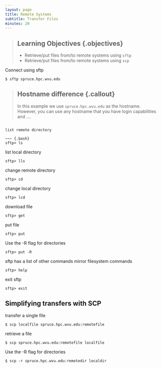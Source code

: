 ```yaml
---
layout: page
title: Remote Systems
subtitle: Transfer Files
minutes: 20
---
```


> ## Learning Objectives {.objectives}
>
> * Retrieve/put files from/to remote systems using <code>sftp</code>
> * Retrieve/put files from/to remote systems using <code>scp</code>

Connect using sftp

~~~ {.bash}
$ sftp spruce.hpc.wvu.edu
~~~

> ## Hostname difference {.callout}
>
> In this example we use `spruce.hpc.wvu.edu` as the hostname.  However, you 
> can use any hostname that you have login capabilities and ....
~~~

list remote directory

~~~ {.bash}
sftp> ls
~~~ 

list local directory

~~~ {.bash}
sftp> lls
~~~

change remote directory

~~~ {.bash}
sftp> cd
~~~ 

change local directory

~~~ {.bash}
sftp> lcd
~~~

download file

~~~ {.bash}
sftp> get
~~~

put file 

~~~ {.bash}
sftp> put
~~~

Use the -R flag for directories

~~~ {.bash}
sftp> put -R
~~~

sftp has a list of other commands mirror filesystem commands

~~~ {.bash}
sftp> help
~~~

exit sftp

~~~ {.bash}
sftp> exit
~~~

## Simplifying transfers with SCP

transfer a single file

~~~ {.bash}
$ scp localfile spruce.hpc.wvu.edu:remotefile
~~~

retrieve a file

~~~ {.bash}
$ scp spruce.hpc.wvu.edu:remotefile localfile
~~~

Use the -R flag for directories

~~~ {.bash}
$ scp -r spruce.hpc.wvu.edu:remotedir localdir
~~~
